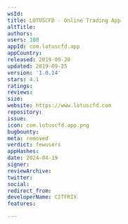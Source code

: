 ```yaml
---
wsId: 
title: LOTUSCFD - Online Trading App
altTitle: 
authors: 
users: 100
appId: com.lotuscfd.app
appCountry: 
released: 2019-09-28
updated: 2019-09-25
version: '1.0.14'
stars: 4.1
ratings: 
reviews: 
size: 
website: https://www.lotuscfd.com
repository: 
issue: 
icon: com.lotuscfd.app.png
bugbounty: 
meta: removed
verdict: fewusers
appHashes: 
date: 2024-04-19
signer: 
reviewArchive: 
twitter: 
social: 
redirect_from: 
developerName: CITFRIX
features: 

---
```


